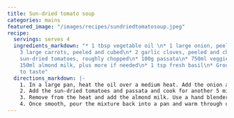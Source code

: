 ```yaml
---
title: Sun-dried tomato soup
categories: mains
featured_image: "/images/recipes/sundriedtomatosoup.jpeg"
recipe:
  servings: serves 4
  ingredients_markdown: "* 1 tbsp vegetable oil \n* 1 large onion, peeled and chopped\n*
    3 large carrots, peeled and cubed\n* 2 garlic cloves, peeled and chopped\n* 100g
    sun-dried tomatoes, roughly chopped\n* 100g passata\n* 750ml veggie stock cube\n*
    150ml almond milk, plus more if needed\n* 1 tsp fresh basil\n* Ground black pepper,
    to taste"
  directions_markdown: |-
    1. In a large pan, heat the oil over a medium heat. Add the onion and cook for 5 mins. Add the garlic and carrots, then cook for another 5 mins.
    2. Add the sun-dried tomatoes and passata and cook for another 5 minutes. Add the veggie stock. Mix well and leave to simmer for 10 minutes.
    3. Remove from the heat and add the almond milk. Use a hand blender to blend the mixture until it reaches a smooth consistency.
    4. Once smooth, pour the mixture back into a pan and warm through over a medium heat. Stir in the basil and ground black pepper.
---
```

